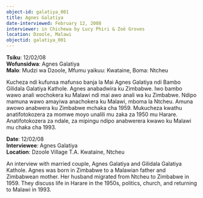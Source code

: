 ```yaml
---
object-id: galatiya_001
title: Agnes Galatiya 
date-interviewed: February 12, 2008
interviewer: in Chichewa by Lucy Phiri & Zoë Groves
location: Dzoole, Malawi
objectid: galatiya_001
---
```

<div class="lang-content chichewa" markdown="1">

**Tsiku**: 12/02/08<br />
**Wofunsidwa**: Agnes Galatiya<br />
**Malo**: Mudzi wa Dzoole, Mfumu yaikuu: Kwataine, Boma:  Ntcheu

Kucheza ndi kufunsa mafunso banja la Mai Agnes Galatiya ndi Bambo Gilidala Galatiya Kathole. Agnes anabadwira ku Zimbabwe. Iwo bambo wawo anali wochokera ku Malawi ndi mai awo anali wa ku Zimbabwe. Ndipo mamuna wawo amayiwa anachokera ku Malawi, mboma la Ntcheu. Amuna awowo anabwera ku Zimbabwe mchaka cha 1959. Mukucheza kwathu anatifotokozera za momwe moyo unalili mu zaka za 1950 mu Harare. Anatifotokozera za ndale, za mipingu ndipo anabwerera kwawo ku Malawi mu chaka cha 1993.
</div>
<div class="lang-content english" markdown="1">

**Date**: 12/02/08<br />
**Interviewee**: Agnes Galatiya<br />
**Location**: Dzoole Village T.A. Kwataine, Ntcheu

An interview with married couple, Agnes Galatiya and Gilidala Galatiya Kathole. Agnes was born in Zimbabwe to a Malawian father and Zimbabwean mother. Her husband migrated from Ntcheu to Zimbabwe in 1959. They discuss life in Harare in the 1950s, politics, church, and returning to Malawi in 1993.
</div>
